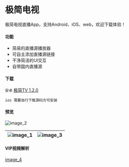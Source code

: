 # 极简电视

极简电视直播App，支持Android、iOS、web，欢迎下载体验！

#### 功能

- 简易的直播源播放器
- 可自主添加直播源链接
- 干净简洁的UI交互
- 自带国内直播源

#### 下载

`安卓` [极简TV 1.2.0](https://github.com/aiyakuaile/easy_tv_live/releases)

`ios 需要自行下载源码方可安装`

#### 预览

![image_2](https://raw.githubusercontent.com/aiyakuaile/easy_tv_live/main/img_2.jpeg)

![image_1](https://raw.githubusercontent.com/aiyakuaile/easy_tv_live/main/img_1.jpeg) | ![image_3](https://raw.githubusercontent.com/aiyakuaile/easy_tv_live/main/img_3.jpeg)
---|---

#### VIP视频解析
[image_4](https://raw.githubusercontent.com/aiyakuaile/easy_tv_live/main/img_4.jpeg) 



